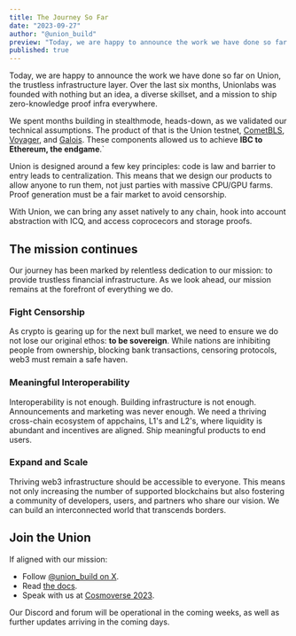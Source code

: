 ```yaml
---
title: The Journey So Far
date: "2023-09-27"
author: "@union_build"
preview: "Today, we are happy to announce the work we have done so far on Union, the trustless infrastructure layer. Over the last six months, unionlabs was founded with nothing but an idea, a diverse skillset, and a mission to ship zkp powered infra everywhere."
published: true
---
```


Today, we are happy to announce the work we have done so far on Union, the trustless infrastructure layer. Over the last six months, Unionlabs was founded with nothing but an idea, a diverse skillset, and a mission to ship zero-knowledge proof infra everywhere.

We spent months building in stealthmode, heads-down, as we validated our technical assumptions. The product of that is the Union testnet, [CometBLS](https://docs.union.build/architecture/cometbls), [Voyager](https://docs.union.build/architecture/voyager), and [Galois](https://docs.union.build/architecture/galois). These components allowed us to achieve **IBC to Ethereum, the endgame**.`

Union is designed around a few key principles: code is law and barrier to entry leads to centralization. This means that we design our products to allow anyone to run them, not just parties with massive CPU/GPU farms. Proof generation must be a fair market to avoid censorship.

With Union, we can bring any asset natively to any chain, hook into account abstraction with ICQ, and access coprocecors and storage proofs.

## The mission continues

Our journey has been marked by relentless dedication to our mission: to provide trustless financial infrastructure. As we look ahead, our mission remains at the forefront of everything we do.

### Fight Censorship

As crypto is gearing up for the next bull market, we need to ensure we do not lose our original ethos: **to be sovereign**. While nations are inhibiting people from ownership, blocking bank transactions, censoring protocols, web3 must remain a safe haven.

### Meaningful Interoperability

Interoperability is not enough. Building infrastructure is not enough. Announcements and marketing was never enough. We need a thriving cross-chain ecosystem of appchains, L1's and L2's, where liquidity is abundant and incentives are aligned. Ship meaningful products to end users.

### Expand and Scale

Thriving web3 infrastructure should be accessible to everyone. This means not only increasing the number of supported blockchains but also fostering a community of developers, users, and partners who share our vision. We can build an interconnected world that transcends borders.

## Join the Union

If aligned with our mission:

- Follow [@union_build on X](https://x.com/union_build).
- Read [the docs](https://docs.union.build).
- Speak with us at [Cosmoverse 2023](https://cosmoverse.org/).

Our Discord and forum will be operational in the coming weeks, as well as further updates arriving in the coming days.
